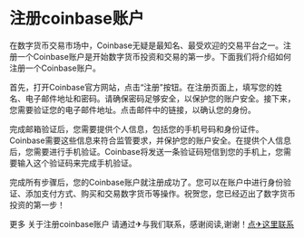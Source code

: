 # 注册coinbase账户

在数字货币交易市场中，Coinbase无疑是最知名、最受欢迎的交易平台之一。注册一个Coinbase账户是开始数字货币投资和交易的第一步。下面我们将介绍如何注册一个Coinbase账户。

首先，打开Coinbase官方网站，点击“注册”按钮。在注册页面上，填写您的姓名、电子邮件地址和密码。请确保密码足够安全，以保护您的账户安全。接下来，您需要验证您的电子邮件地址。点击邮件中的链接，以确认您的身份。

完成邮箱验证后，您需要提供个人信息，包括您的手机号码和身份证件。Coinbase需要这些信息来符合监管要求，并保护您的账户安全。在提供个人信息后，您需要进行手机验证。Coinbase将发送一条验证码短信到您的手机上，您需要输入这个验证码来完成手机验证。

完成所有步骤后，您的Coinbase账户就注册成功了。您可以在账户中进行身份验证、添加支付方式、购买和交易数字货币等操作。祝贺您，您已经迈出了数字货币投资的第一步！

更多 关于注册coinbase账户 请通过✈与我们联系，感谢阅读,谢谢！[点✈这里联系](https://a.k02.cc)